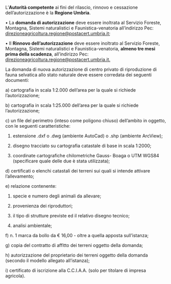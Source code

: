 L’**Autorità competente** ai fini del rilascio, rinnovo e cessazione dell’autorizzazione è la **Regione Umbria**.

•	La **domanda di autorizzazione** deve essere inoltrata al Servizio Foreste, Montagna, Sistemi naturalistici e Faunistica-venatoria all’indirizzo Pec: [direzioneagricoltura.regione@postacert.umbria.it](direzioneagricoltura.regione@postacert.umbria.it);

•	Il **Rinnovo dell’autorizzazione** deve essere inoltrato al Servizio Foreste, Montagna, Sistemi naturalistici e Faunistica-venatoria, **almeno tre mesi prima della scadenza**, all’indirizzo Pec: [direzioneagricoltura.regione@postacert.umbria.it.](direzioneagricoltura.regione@postacert.umbria.it)

La domanda di nuova autorizzazione di centro privato di riproduzione di fauna selvatica allo stato naturale deve essere corredata dei seguenti documenti:

a)	cartografia in scala 1:2.000 dell’area per la quale si richiede l’autorizzazione;

b)	cartografia in scala 1:25.000 dell’area per la quale si richiede l’autorizzazione;

c)	un file del perimetro (inteso come poligono chiuso) dell’ambito in oggetto, con le seguenti caratteristiche:

1.	estensione .dxf o .dwg (ambiente AutoCad) o .shp (ambiente ArcView);

2.	disegno tracciato su cartografia catastale di base in scala 1:2000;

3.	coordinate cartografiche chilometriche Gauss- Boaga o UTM WGS84 (specificare quale delle due è stata utilizzata);

d)	certificati o elenchi catastali dei terreni sui quali si intende attivare l’allevamento;

e)	relazione contenente:

1.	specie e numero degli animali da allevare;

2.	provenienza dei riproduttori;

3.	il tipo di strutture previste ed il relativo disegno tecnico;

4.	analisi ambientale;

f)	n. 1 marca da bollo da € 16,00 - oltre a quella apposta sull’istanza;

g)	copia del contratto di affitto dei terreni oggetto della domanda;

h)	autorizzazione del proprietario dei terreni oggetto della domanda (secondo il modello allegato all’istanza);

i)	certificato di iscrizione alla C.C.I.A.A. (solo per titolare di impresa agricola).
